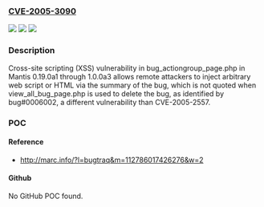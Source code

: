 ### [CVE-2005-3090](https://cve.mitre.org/cgi-bin/cvename.cgi?name=CVE-2005-3090)
![](https://img.shields.io/static/v1?label=Product&message=n%2Fa&color=blue)
![](https://img.shields.io/static/v1?label=Version&message=n%2Fa&color=blue)
![](https://img.shields.io/static/v1?label=Vulnerability&message=n%2Fa&color=brighgreen)

### Description

Cross-site scripting (XSS) vulnerability in bug_actiongroup_page.php in Mantis 0.19.0a1 through 1.0.0a3 allows remote attackers to inject arbitrary web script or HTML via the summary of the bug, which is not quoted when view_all_bug_page.php is used to delete the bug, as identified by bug#0006002, a different vulnerability than CVE-2005-2557.

### POC

#### Reference
- http://marc.info/?l=bugtraq&m=112786017426276&w=2

#### Github
No GitHub POC found.

